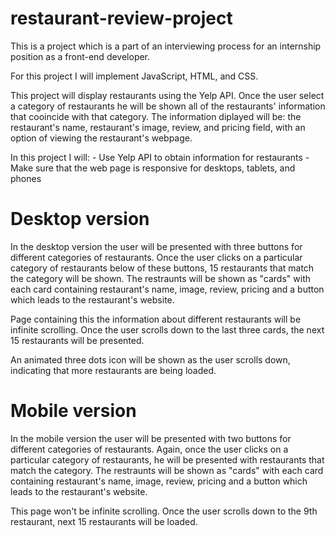 # restaurant-review-project

This is a project which is a part of an interviewing process for an internship position as a front-end developer.

For this project I will implement JavaScript, HTML, and CSS.

This project will display restaurants using the Yelp API. Once the user select a category of restaurants he will be shown all of the restaurants' information that cooincide with that category. The information diplayed will be: the restaurant's name, restaurant's image, review, and pricing field, with an option of viewing the restaurant's webpage.

In this project I will: - Use Yelp API to obtain information for restaurants
                        - Make sure that the web page is responsive for desktops, tablets, and phones

# Desktop version
In the desktop version the user will be presented with three buttons for different categories of restaurants. Once the user clicks on a particular category of restaurants below of these buttons, 15 restaurants that match the category will be shown. 
The restraunts will be shown as "cards" with each card containing restaurant's name, image, review, pricing and a button which leads to the restaurant's website.

Page containing this the information about different restaurants will be infinite scrolling.
Once the user scrolls down to the last three cards, the next 15 restaurants will be presented.

An animated three dots icon will be shown as the user scrolls down, indicating that more restaurants are being loaded.

# Mobile version
In the mobile version the user will be presented with two buttons for different categories of restaurants. Again, once the user clicks on a particular category of restaurants, he will be presented with restaurants that match the category. 
The restraunts will be shown as "cards" with each card containing restaurant's name, image, review, pricing and a button which leads to the restaurant's website.

This page won't be infinite scrolling.
Once the user scrolls down to the 9th restaurant, next 15 restaurants will be loaded.

